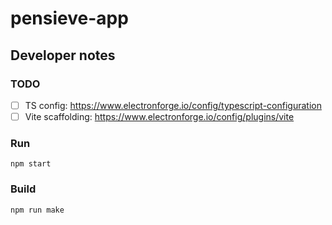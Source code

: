 # pensieve-app

## Developer notes

### TODO
- [ ] TS config: https://www.electronforge.io/config/typescript-configuration
- [ ] Vite scaffolding: https://www.electronforge.io/config/plugins/vite

### Run
`npm start`

### Build
`npm run make`